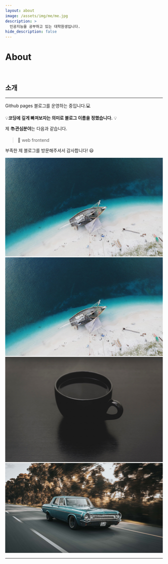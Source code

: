 ```yaml
---
layout: about
image: /assets/img/me/me.jpg
description: >
  인공지능을 공부하고 있는 대학원생입니다.
hide_description: false
---
```


# About

<!--author-->

<br>

## 소개
---
Github pages 블로그를 운영하는 중입니다.💻


 💡__코딩에 깊게 빠져보자는 의미로 블로그 이름을 정했습니다.__ 💡

제 📚**관심분야**는 다음과 같습니다.

> 📝 web frontend

부족한 제 블로그를 방문해주셔서 감사합니다! 😃

<div class="me">
    <div><img src= "/assets/me/caleb-george-old.jpg"></div>
    <div><img src= "/assets/me/caleb-george-old.jpg"></div>
    <div><img src= "/assets/me/steve-harvey.jpg"></div>
    <div><img src= "/assets/me/wade-lambert.jpg"></div>
</div>

<script>
    $(document).ready(function() {
        $('.me').slick({
            autoplay : true, /*자동으로 슬라이딩됨*/
            dots : true, /* 하단 점 버튼 */
            speed : 300 /* 이미지가 슬라이딩시 걸리는 시간 */,
            infinite : true,
            autoplaySpeed : 30000 /* 이미지가 다른 이미지로 넘어 갈때의 텀 */,
            arrows : true,
            slidesToShow : 1,
            slidesToScroll : 1,
            touchMove : true, /* 마우스 클릭으로 끌어서 슬라이딩 가능여부 */
            nextArrows : true, /* 넥스트버튼 */
            prevArrows : true,
            arrow : true, /*false면 좌우 버튼 없음, true면 좌우 버튼 보임*/
            fade : false
        });
    });
</script>


---